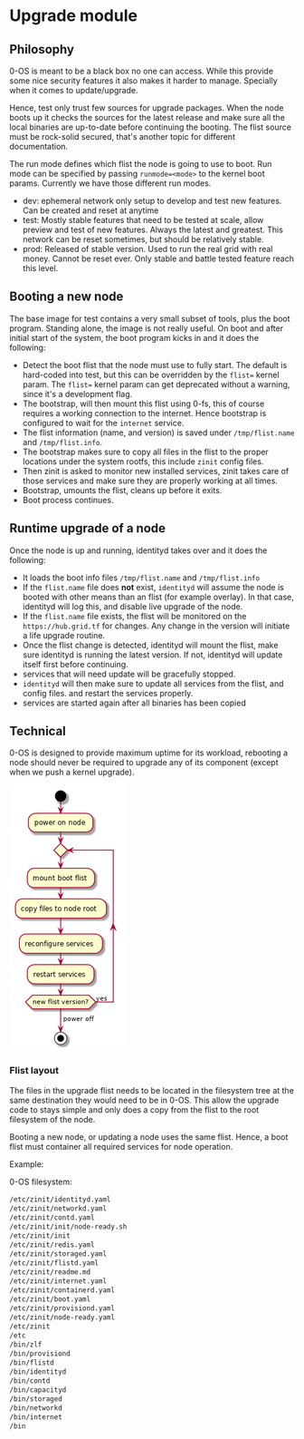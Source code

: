 # Upgrade module

## Philosophy

0-OS is meant to be a black box no one can access. While this provide some nice security features it also makes it harder to manage. Specially when it comes to update/upgrade.

Hence, test only trust few sources for upgrade packages. When the node boots up it checks the sources for the latest release and make sure all the local binaries are up-to-date before continuing the booting. The flist source must be rock-solid secured, that's another topic for different documentation.

The run mode defines which flist the node is going to use to boot. Run mode can be specified by passing `runmode=<mode>` to the kernel boot params. Currently we have those different run modes.

- dev: ephemeral network only setup to develop and test new features. Can be created and reset at anytime
- test: Mostly stable features that need to be tested at scale, allow preview and test of new features. Always the latest and greatest. This network can be reset sometimes, but should be relatively stable.
- prod: Released of stable version. Used to run the real grid with real money. Cannot be reset ever. Only stable and battle tested feature reach this level.

## Booting a new node

The base image for test contains a very small subset of tools, plus the boot program. Standing alone, the image is not really useful. On boot and
after initial start of the system, the boot program kicks in and it does the following:

- Detect the boot flist that the node must use to fully start. The default is hard-coded into test, but this can be overridden by the `flist=` kernel param. The `flist=` kernel param can get deprecated without a warning, since it's a development flag.
- The bootstrap, will then mount this flist using 0-fs, this of course requires a working connection to the internet. Hence bootstrap is configured to wait for the `internet` service.
- The flist information (name, and version) is saved under `/tmp/flist.name` and `/tmp/flist.info`.
- The bootstrap makes sure to copy all files in the flist to the proper locations under the system rootfs, this include `zinit` config files.
- Then zinit is asked to monitor new installed services, zinit takes care of those services and make sure they are properly working at all times.
- Bootstrap, umounts the flist, cleans up before it exits.
- Boot process continues.

## Runtime upgrade of a node

Once the node is up and running, identityd takes over and it does the following:

- It loads the boot info files `/tmp/flist.name` and `/tmp/flist.info`
- If the `flist.name` file does **not** exist, `identityd` will assume the node is booted with other means than an flist (for example overlay). In that case, identityd will log this, and disable live upgrade of the node.
- If the `flist.name` file exists, the flist will be monitored on the `https://hub.grid.tf` for changes. Any change in the version will initiate a life upgrade routine.
- Once the flist change is detected, identityd will mount the flist, make sure identityd is running the latest version. If not, identityd will update itself first before continuing.
- services that will need update will be gracefully stopped.
- `identityd` will then make sure to update all services from the flist, and config files. and restart the services properly.
- services are started again after all binaries has been copied

## Technical

0-OS is designed to provide maximum uptime for its workload, rebooting a node should never be required to upgrade any of its component (except when we push a kernel upgrade).

![flow](../../assets/0-OS-upgrade.png)

### Flist layout

The files in the upgrade flist needs to be located in the filesystem tree at the same destination they would need to be in 0-OS. This allow the upgrade code to stays simple and only does a copy from the flist to the root filesystem of the node.

Booting a new node, or updating a node uses the same flist. Hence, a boot flist must container all required services for node operation.

Example:

0-OS filesystem:

```
/etc/zinit/identityd.yaml
/etc/zinit/networkd.yaml
/etc/zinit/contd.yaml
/etc/zinit/init/node-ready.sh
/etc/zinit/init
/etc/zinit/redis.yaml
/etc/zinit/storaged.yaml
/etc/zinit/flistd.yaml
/etc/zinit/readme.md
/etc/zinit/internet.yaml
/etc/zinit/containerd.yaml
/etc/zinit/boot.yaml
/etc/zinit/provisiond.yaml
/etc/zinit/node-ready.yaml
/etc/zinit
/etc
/bin/zlf
/bin/provisiond
/bin/flistd
/bin/identityd
/bin/contd
/bin/capacityd
/bin/storaged
/bin/networkd
/bin/internet
/bin
```

